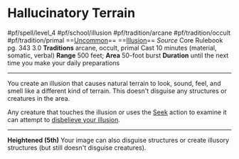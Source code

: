 # Hallucinatory Terrain
#pf/spell/level_4 #pf/school/illusion #pf/tradition/arcane #pf/tradition/occult #pf/tradition/primal
==[Uncommon](../../../Traits/Uncommon.md)== ==[Illusion](../../../Traits/Illusion.md)==
*Source* Core Rulebook pg. 343 3.0
**Traditions** arcane, occult, primal
Cast 10 minutes (material, somatic, verbal)
**Range** 500 feet; **Area** 50-foot burst
**Duration** until the next time you make your daily preparations

---
You create an illusion that causes natural terrain to look, sound, feel, and smell like a different kind of terrain. This doesn't disguise any structures or creatures in the area.

Any creature that touches the illusion or uses the [Seek](../../../Actions/Seek.md) action to examine it can attempt to [disbelieve your illusion](../../../Rules/Disbelieving%20an%20Illusion.md).

<hr>

**Heightened (5th)** Your image can also disguise structures or create illusory structures (but still doesn't disguise creatures).